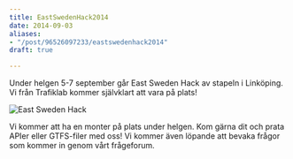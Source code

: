 ```yaml
---
title: EastSwedenHack2014
date: 2014-09-03
aliases:
- "/post/96526097233/eastswedenhack2014"
draft: true

---
```

Under helgen 5-7 september går East Sweden Hack av stapeln i Linköping. Vi från Trafiklab kommer självklart att vara på plats! 

<img alt="East Sweden Hack" src="http://eastswedenhack.se/wp-content/uploads/2014/03/esh_logo.png"/></strong>

 Vi kommer att ha en monter på plats under helgen. Kom gärna dit och prata APIer eller GTFS-filer med oss! Vi kommer även löpande att bevaka frågor som kommer in genom vårt frågeforum.